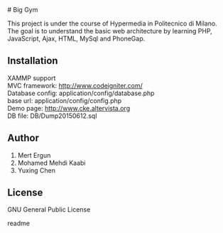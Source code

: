 <snippet>
  <content>
# Big Gym

This project is under the course of Hypermedia in Politecnico di Milano.  
The goal is to understand the basic web architecture by learning PHP, JavaScript, Ajax, HTML, MySql and PhoneGap.

## Installation

XAMMP support  
MVC framework: 		http://www.codeigniter.com/  
Database config: 	application/config/database.php  
base url: 			application/config/config.php  
Demo page: 			http://www.cke.altervista.org  
DB file:			DB/Dump20150612.sql

## Author

1. Mert Ergun 
2. Mohamed Mehdi Kaabi
3. Yuxing Chen

## License

GNU General Public License

</content>
  <tabTrigger>readme</tabTrigger>
</snippet>